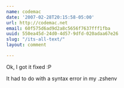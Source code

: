 ```yaml
---
name: codemac
date: '2007-02-28T20:15:58-05:00'
url: http://codemac.net
email: 60f575d6ad9d2a8c5656f7637fff1fba
uuid: 550ea45d-24d0-4d57-9dfd-020adaa67e26
slug: "/its-all-text/"
layout: comment

---
```


Ok, I got it fixed :P

It had to do with a syntax error in my .zshenv
